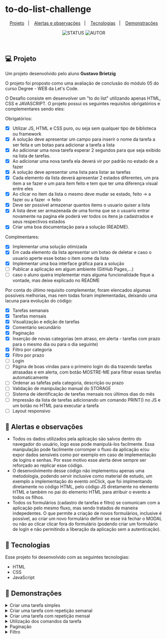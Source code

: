 # to-do-list-challenge

<p align="center">
  <a href="#-projeto">Projeto</a>&nbsp;&nbsp;&nbsp;|&nbsp;&nbsp;&nbsp;
  <a href="#-alertas-e-observações">Alertas e observações</a>&nbsp;&nbsp;&nbsp;|&nbsp;&nbsp;&nbsp;
  <a href="#-tecnologias">Tecnologias</a>&nbsp;&nbsp;&nbsp;|&nbsp;&nbsp;&nbsp;
  <a href="#eyes-demonstrações">Demonstrações</a>
</p>


<p align="center">
  <img alt="STATUS" src="https://img.shields.io/static/v1?label=STATUS&message=EM%20DESENVOLVIMENTO&color=49AA26&labelColor=000000">
  <img alt="AUTOR" src="https://img.shields.io/static/v1?label=AUTOR&message=GBRIETZIG&color=49AA26&labelColor=000000">
</p>

<br>


## 💻 Projeto

Um projeto desenvolvido pelo aluno <b>Gustavo Brietzig</b>

O projeto foi proposto como uma avaliação de conclusão do módulo 05 do curso Degree - WEB da Let's Code.

O Desafio consiste em desenvolver um "to do list" utilizando apenas HTML, CSS e JAVASCRIPT. O projeto possui os seguintes requisitos obrigatórios e complementares sendo eles:

Obrigatórios:

- [X] Utilizar JS, HTML e CSS puro, ou seja sem qualquer tipo de biblioteca ou framework
- [X] A solução deve apresentar um campo para inserir o nome da tarefa a ser feita e um botao para adicionar a tarefa a lista
- [X] Ao adicionar uma nova tarefa esperar 2 segundos para que seja exibido na lista de tarefas.
- [X] Ao adicionar uma nova tarefa ela deverá vir por padrão no estado de a fazer
- [X] A solução deve apresentar uma lista para listar as tarefas
- [X] Cada elemento da lista deverá apresentar 2 estados diferentes, um pra item a se fazer e um para item feito e tem que ter uma diferença visual entre eles
- [X] Ao clicar no item da lista o mesmo deve mudar se estado, feito -> a fazer ou a fazer -> feito
- [X] Deve ser possível armazenar quantos items o usuario quiser a lista
- [X] A lista deve ser armazenada de uma forma que se o usuario entrar novamente na pagina ele poderá ver todos os itens ja cadastrados e seus respectivos estados
- [X] Criar uma boa documentação para a solução (README).

Complmentares:

- [X] Implementar uma solução otimizada
- [X] Em cada elemento da lista apresentar um botao de deletar e caso o usuario aperte esse botao o item some da lista
- [X] Implementar uma boa interface gráfica para a solução
- [ ] Publicar a aplicação em algum ambiente (GitHub Pages,...)
- [ ] caso o aluno queira implementar mais alguma funcionalidade fique a vontade, mas deixe explicado no README

Por conta do último requisito complementar, foram elencados algumas possíveis melhorias, mas nem todas foram implementadas, deixando uma lacuna para evolução do código:

- [X] Tarefas semanais
- [X] Tarefas mensais
- [X] Visualização e edição de tarefas
- [X] Comentário secundário
- [X] Paginação
- [X] Inserção de novas categorias (em atraso, em alerta - tarefas com prazo para o mesmo dia ou para o dia seguinte)
- [X] Filtro por categoria
- [X] Filtro por prazo
- [ ] Login
- [ ] Página de boas vindas para o primeiro login do dia trazendo tarefas atrasadas e em alerta, com botão MOSTRE-ME para filtrar essas tarefas automaticamente
- [ ] Ordenar as tafefas pela categoria, descrição ou prazo
- [ ] Validação de manipulação manual do STORAGE
- [ ] Sistema de identificação de tarefas mensais nos últimos dias do mês
- [ ] Impressão da lista de tarefas adicionando um comando PRINT() no JS e um botão no HTML para executar a tarefa
- [ ] Layout responsivo

## 🚨 Alertas e observações

- Todos os dados utilizados pela aplicação são salvos dentro do navegador do usuário, logo esse pode manipulá-los facilmente. Essa manipulação pode facilmente corromper o fluxo da aplicação e/ou expor dados sensíveis como por exemplo em caso de implementação de logins e senhas. Por esse motivo esse alerta deve sempre ser reforçado ao replicar esse código.
- O desenvolvimento desse código não implementou apenas uma metodologia, podendo servir inclusive como material de estudo, um exemplo a implementação do evento onClick, que foi implmentando diretamente no código HTML, pelo código JS diretamente no elemento HTML e também no pai do elemento HTML para atribuir o evento a todos os filhos.
- Todos os formulários (cadastro de tarefas e filtro) se comunicam com a aplicação pelo mesmo fluxo, mas sendo tratados de maneira indepedentes. O que permite a criação de novos formulários, inclusive é possível, ao criar um novo formulário definir se esse irá fechar o MODAL ou não ao clicar clicar fora do formulário (podendo criar um formulário de login e não permitindo a liberação da aplicação sem a autenticação).


## 🚀 Tecnologias

Esse projeto foi desenvolvido com as seguintes tecnologias:

- HTML
- CSS
- JavaScript


## :eyes: Demonstrações

<details><summary>Criar uma tarefa simples</a></summary>
<p>
Com esse recurso o usuário adiciona uma tarefa à sua lista
<div align="center"><img  width="100%" src="./Files/01_Create_Simple_Task.gif"></div>
</p>
</details>

<details><summary>Criar uma tarefa com repetição semanal</a></summary>
<p>
Com esse recurso o usuário adiciona multiplas tarefas com um intervalo de 7 dias à sua lista
<div align="center"><img  width="100%" src="./Files/02_Create_Week_Task.gif"></div>
</p>
</details>

<details><summary>Criar uma tarefa com repetição mensal</a></summary>
<p>
Com esse recurso o usuário adiciona multiplas tarefas com um intervalo de 1 mês à sua lista. Uma observação, caso o dia exceda o mês posterior, o mesmo avançará para os primeiros dias do mês subsequente e por ser base para os demais, alterará a data do prazo das demais tarefas.
<div align="center"><img  width="100%" src="./Files/03_Create_Month_Task.gif"></div>
</p>
</details>

<details><summary>Utilização dos comandos da tarefa</a></summary>
<p>
Alguns comandos podem ser dados diretamente à tarefa através dos botões atrelados a cada tarefa:
  
- 👁: visualizar - expande a tarefa na tela
  
- 🖉: edição - permite editar as informações da tarefa
  
- 🗑: deletar - permite retirar a tarefa da lista de tarefas
  
- ✓: concluir - permite marcar a tarefa pendente como concluída
  
- X: pendente - permite marcar a tarefa concluída como pendente novamente
 
<div align="center"><img  width="100%" src="./Files/04_Using_Commands.gif"></div>
</p>
</details>

<details><summary>Paginação</a></summary>
<p>
Com esse recurso o usuário adiciona pode navegar por páginas que dividem a exibição das tarefas do usuário. O limite de tarefas por página é definido como 7 por padrão, mas pode ser alterado no filtro.
<div align="center"><img  width="100%" src="./Files/05_Pages.gif"></div>
</p>
</details>

<details><summary>Filtro</a></summary>
<p>
Com esse recurso o usuário pode selecionar quantas tarefas ele deseja exibir na tela, quais categorias e qual o período desejado. As categorias também podem ser selecionadas clicando nos contadores na página principal.
<div align="center"><img  width="100%" src="./Files/06_Filter.gif"></div>


<div align="center"><img  width="100%" src="./Files/07_Filter_dates.gif"></div>
</p>
</details>
